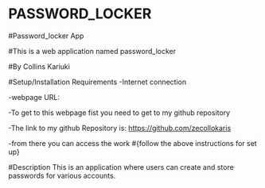 # PASSWORD_LOCKER
#Password_locker App

#This is a web application named password_locker

#By Collins Kariuki

#Setup/Installation Requirements
-Internet connection

-webpage URL:

-To get to this webpage fist you need to get to my github repository

-The link to my github Repository is: https://github.com/zecollokaris

-from there you can access the work
#{follow the above instructions for set up}

#Description
This is an application where users can create and store passwords for various accounts.

#
